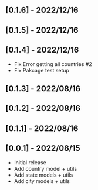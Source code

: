 ## [0.1.6] - 2022/12/16

## [0.1.5] - 2022/12/16

## [0.1.4] - 2022/12/16

- Fix Error getting all countries #2
- Fix Pakcage test setup

## [0.1.3] - 2022/08/16

## [0.1.2] - 2022/08/16

## [0.1.1] - 2022/08/16

## [0.0.1] - 2022/08/15

- Initial release
- Add country model + utils
- Add state models + utils
- Add city models + utils
